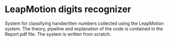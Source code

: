 # LeapMotion digits recognizer
System for classifying handwritten numbers collected using the LeapMotion system.
The theory, pipeline and explanation of the code is contained in the Report.pdf file.
The system is written from scratch.
